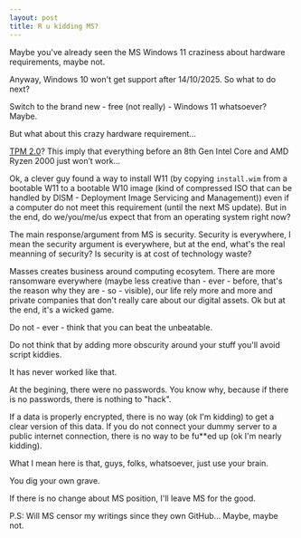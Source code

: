 ```yaml
---
layout: post
title: R u kidding MS?
---
```


Maybe you've already seen the MS Windows 11 craziness about hardware requirements, maybe not. 

Anyway, Windows 10 won't get support after 14/10/2025. So what to do next? 

Switch to the brand new - free (not really) - Windows 11 whatsoever? Maybe. 

But what about this crazy hardware requirement... 

[TPM 2.0](https://en.wikipedia.org/wiki/Trusted_Platform_Module)? This imply that everything before an 8th Gen Intel Core and AMD Ryzen 2000 just won’t work... 

Ok, a clever guy found a way to install W11 (by copying `install.wim` from a bootable W11 to a bootable W10 image (kind of compressed ISO that can be handled by DISM - Deployment Image Servicing and Management)) even if a computer do not meet this requirement (until the next MS update). But in the end, do we/you/me/us expect that from an operating system right now?

The main response/argument from MS is security. Security is everywhere, I mean the security argument is everywhere, but at the end, what's the real meanning of security? Is security is at cost of technology waste?

Masses creates business around computing ecosytem. There are more ransomware everywhere (maybe less creative than - ever - before, that's the reason why they are - so - visible), our life rely more and more and private companies that don't really care about our digital assets. Ok but at the end, it's a wicked game.

Do not - ever - think that you can beat the unbeatable.

Do not think that by adding more obscurity around your stuff you'll avoid script kiddies.

It has never worked like that.

At the begining, there were no passwords. You know why, because if there is no passwords, there is nothing to "hack". 

If a data is properly encrypted, there is no way (ok I'm kidding) to get a clear version of this data. If you do not connect your dummy server to a public internet connection, there is no way to be fu**ed up (ok I'm nearly kidding).

What I mean here is that, guys, folks, whatsoever, just use your brain.

You dig your own grave.

If there is no change about MS position, I'll leave MS for the good.

P.S: Will MS censor my writings since they own GitHub... Maybe, maybe not.
